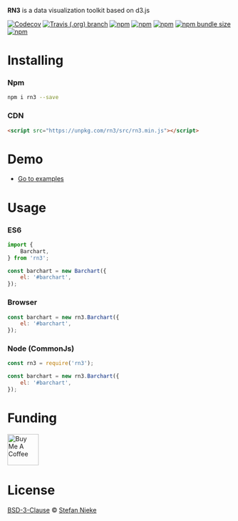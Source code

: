 **RN3** is a data visualization toolkit based on d3.js

[![Codecov](https://img.shields.io/codecov/c/github/niekes/rn3)](https://app.codecov.io/gh/niekes/rn3)
[![Travis (.org) branch](https://travis-ci.com/Niekes/rn3.svg?branch=master)](https://travis-ci.com/github/Niekes/rn3)
[![npm](https://img.shields.io/npm/dt/rn3)](https://www.npmjs.com/package/rn3)
[![npm](https://img.shields.io/npm/dw/rn3)](https://www.npmjs.com/package/rn3)
[![npm](https://img.shields.io/npm/l/rn3)](https://github.com/Niekes/rn3/blob/master/LICENSE)
[![npm bundle size](https://img.shields.io/bundlephobia/minzip/rn3)](https://bundlephobia.com/result?p=rn3)
[![npm](https://img.shields.io/npm/v/rn3)](https://www.npmjs.com/package/rn3)



# Installing

### Npm
```bash
npm i rn3 --save
```

### CDN
```html
<script src="https://unpkg.com/rn3/src/rn3.min.js"></script>
```

# Demo
* [Go to examples](https://codepen.io/collection/AEqKVL)

# Usage

### ES6
```js
import {
    Barchart,
} from 'rn3';

const barchart = new Barchart({
    el: '#barchart',
});
```

### Browser
```js
const barchart = new rn3.Barchart({
    el: '#barchart',
});
```

### Node (CommonJs)
```js
const rn3 = require('rn3');

const barchart = new rn3.Barchart({
    el: '#barchart',
});
```

# Funding
<a href="https://www.buymeacoffee.com/niekes" target="_blank"><img src="https://cdn.buymeacoffee.com/buttons/v2/default-yellow.png" alt="Buy Me A Coffee" height="70"></a>

# License
[BSD-3-Clause](https://github.com/Niekes/rn3/blob/master/LICENSE) © [Stefan Nieke](https://www.niekes.com)
